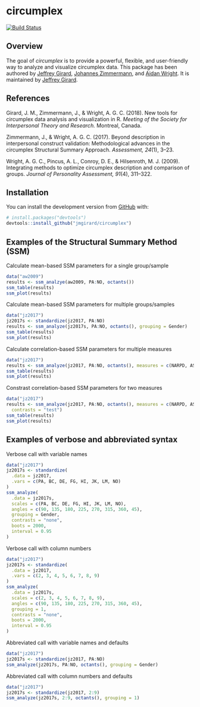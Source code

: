 # circumplex

[![Build Status](https://travis-ci.org/jmgirard/circumplex.svg?branch=master)](https://travis-ci.org/jmgirard/circumplex)

## Overview

The goal of *circumplex* is to provide a powerful, flexible, and user-friendly way to analyze and visualize circumplex data. This package has been authored by [Jeffrey Girard](http://jmgirard.com/), [Johannes Zimmermann](https://psychologische-hochschule.de/prof-dr-johannes-zimmermann/), and [Aidan Wright](http://personalityprocesses.com/). It is maintained by [Jeffrey Girard](http://jmgirard.com/).

## References

Girard, J. M., Zimmermann, J., & Wright, A. G. C. (2018). New tools for circumplex data analysis and visualization in R. _Meeting of the Society for Interpersonal Theory and Research._ Montreal, Canada.

Zimmermann, J., & Wright, A. G. C. (2017). Beyond description in interpersonal construct validation: Methodological advances in the circumplex Structural Summary Approach. _Assessment, 24_(1), 3–23.

Wright, A. G. C., Pincus, A. L., Conroy, D. E., & Hilsenroth, M. J. (2009). Integrating methods to optimize circumplex description and comparison of groups. _Journal of Personality Assessment, 91_(4), 311–322.

## Installation

You can install the development version from [GitHub](https://github.com/) with:

``` r
# install.packages("devtools")
devtools::install_github("jmgirard/circumplex")
```

## Examples of the Structural Summary Method (SSM)

Calculate mean-based SSM parameters for a single group/sample

``` r
data("aw2009")
results <- ssm_analzye(aw2009, PA:NO, octants())
ssm_table(results)
ssm_plot(results)
```

Calculate mean-based SSM parameters for multiple groups/samples

``` r
data("jz2017")
jz2017s <- standardize(jz2017, PA:NO)
results <- ssm_analyze(jz2017s, PA:NO, octants(), grouping = Gender)
ssm_table(results)
ssm_plot(results)
```

Calculate correlation-based SSM parameters for multiple measures

``` r
data("jz2017")
results <- ssm_analyze(jz2017, PA:NO, octants(), measures = c(NARPD, ASPD))
ssm_table(results)
ssm_plot(results)
```

Constrast correlation-based SSM parameters for two measures

``` r
data("jz2017")
results <- ssm_analyze(jz2017, PA:NO, octants(), measures = c(NARPD, ASPD),
  contrasts = "test")
ssm_table(results)
ssm_plot(results)
```

## Examples of verbose and abbreviated syntax

Verbose call with variable names

``` r
data("jz2017")
jz2017s <- standardize(
  .data = jz2017,
  .vars = c(PA, BC, DE, FG, HI, JK, LM, NO)
)
ssm_analyze(
  .data = jz2017s,
  scales = c(PA, BC, DE, FG, HI, JK, LM, NO),
  angles = c(90, 135, 180, 225, 270, 315, 360, 45),
  grouping = Gender,
  contrasts = "none",
  boots = 2000,
  interval = 0.95
)
```

Verbose call with column numbers

``` r
data("jz2017")
jz2017s <- standardize(
  .data = jz2017,
  .vars = c(2, 3, 4, 5, 6, 7, 8, 9)
)
ssm_analyze(
  .data = jz2017s,
  scales = c(2, 3, 4, 5, 6, 7, 8, 9),
  angles = c(90, 135, 180, 225, 270, 315, 360, 45),
  grouping = 1,
  contrasts = "none",
  boots = 2000,
  interval = 0.95
)
```

Abbreviated call with variable names and defaults

``` r
data("jz2017")
jz2017s <- standardize(jz2017, PA:NO)
ssm_analyze(jz2017s, PA:NO, octants(), grouping = Gender)
```

Abbreviated call with column numbers and defaults

``` r
data("jz2017")
jz2017s <- standardize(jz2017, 2:9)
ssm_analyze(jz2017s, 2:9, octants(), grouping = 1)
```
